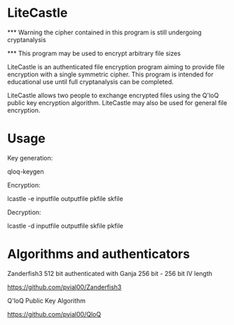 # LiteCastle

*** Warning the cipher contained in this program is still undergoing cryptanalysis

*** This program may be used to encrypt arbitrary file sizes

LiteCastle is an authenticated file encryption program aiming to provide file encryption with a single symmetric cipher.  This program is intended for educational use until full cryptanalysis can be completed.

LiteCastle allows two people to exchange encrypted files using the Q'loQ public key encryption algorithm.  LiteCastle may also be used for general file encryption.

# Usage

Key generation:

qloq-keygen

Encryption:

lcastle -e inputfile outputfile pkfile skfile

Decryption:

lcastle -d inputfile outputfile skfile pkfile

# Algorithms and authenticators

Zanderfish3 512 bit authenticated with Ganja 256 bit - 256 bit IV length

https://github.com/pvial00/Zanderfish3

Q'loQ Public Key Algorithm

https://github.com/pvial00/QloQ
